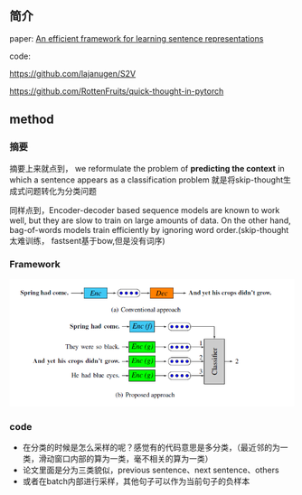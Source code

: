 ## 简介

paper: [An efficient framework for learning sentence representations](https://arxiv.org/abs/1803.02893)

code: 

https://github.com/lajanugen/S2V 

https://github.com/RottenFruits/quick-thought-in-pytorch

## method  

### 摘要

摘要上来就点到， we reformulate the problem of **predicting the context** in which a sentence appears as a classification problem
就是将skip-thought生成式问题转化为分类问题


同样点到，Encoder-decoder based sequence models are known to work well, but they are slow to train on large amounts of data. On the other hand,
bag-of-words models train efficiently by ignoring word order.(skip-thought太难训练， fastsent基于bow,但是没有词序)


### Framework
<img src="./images/quick_thought1.png"/>


### code
- 在分类的时候是怎么采样的呢？感觉有的代码意思是多分类，（最近邻的为一类，滑动窗口内部的算为一类，毫不相关的算为一类）
- 论文里面是分为三类貌似，previous sentence、next sentence、others
- 或者在batch内部进行采样，其他句子可以作为当前句子的负样本